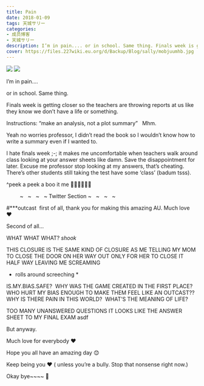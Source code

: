 ```yaml
---
title: Pain
date: 2018-01-09
tags: 天城サリー
categories: 
- 成员博客
- 天城サリー
description: I’m in pain.... or in school. Same thing. Finals week is getting closer so the teachers are throwing reports at us like they know we don’t have a life or something. Instructions： “make an analysis,...
cover: https://files.227wiki.eu.org/d/Backup/Blog/sally/mobjuumhb.jpg 
---
```

![](https://files.227wiki.eu.org/d/Backup/Blog/sally/mobjuumhb.jpg)
![](https://files.227wiki.eu.org/d/Backup/Blog/sally/mob8hb6jF.jpg)

I’m in pain.... 

or in school. Same thing. 

Finals week is getting closer so the teachers are throwing reports at us like they know we don’t have a life or something. 

Instructions: “make an analysis, not a plot summary”
 
Mhm. 

Yeah no worries professor, I didn’t read the book so I wouldn’t know how to write a summary even if I wanted to. 

I hate finals week ;-; it makes me uncomfortable when teachers walk around class looking at your answer sheets like damn. Save the disappointment for later. Excuse me professor stop looking at my answers, that’s cheating. There’s other students still taking the test have some ‘class’ (badum tsss).



^peek a peek a boo it me 👯‍♀️💃🏻👯‍♀️






         ~   ~   ~   ~ Twitter Section ~   ~   ~   ~

#***outcast 
first of all, thank you for making this amazing AU. Much love ❤️ 

Second of all...

WHAT WHAT WHAT? *shook* 



THIS CLOSURE IS THE SAME KIND OF CLOSURE AS ME TELLING MY MOM TO CLOSE THE DOOR ON HER WAY OUT ONLY FOR HER TO CLOSE IT HALF WAY LEAVING ME SCREAMING 

* rolls around screeching * 

IS.MY.BIAS.SAFE? 
WHY WAS THE GAME CREATED IN THE FIRST PLACE? WHO HURT MY BIAS ENOUGH TO MAKE THEM FEEL LIKE AN OUTCAST?? 
WHY IS THERE PAIN IN THIS WORLD? 
WHAT’S THE MEANING OF LIFE?

TOO MANY UNANSWERED QUESTIONS IT LOOKS LIKE THE ANSWER SHEET TO MY FINAL EXAM asdf

But anyway. 

Much love for everybody ❤️ 

Hope you all have an amazing day 😊 

Keep being you ❤️ ( unless you’re a bully. Stop that nonsense right now.) 

Okay bye~~~~ 👋 







